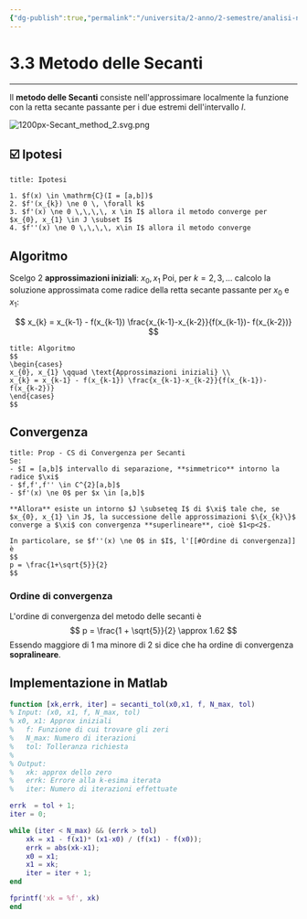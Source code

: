 ```yaml
---
{"dg-publish":true,"permalink":"/universita/2-anno/2-semestre/analisi-numerica/appunti/03-3-il-metodo-delle-secanti/"}
---
```


# 3.3 Metodo delle Secanti
___

Il **metodo delle Secanti** consiste nell'approssimare localmente la funzione con la retta secante passante per i due estremi dell'intervallo $I$.


![1200px-Secant_method_2.svg.png](/img/user/Universit%C3%A0/2%C2%B0%20anno/2%C2%B0%20Semestre/Analisi%20Numerica/allegati/1200px-Secant_method_2.svg.png)


## ☑️ Ipotesi

```ad-tip
title: Ipotesi 

1. $f(x) \in \mathrm{C}(I = [a,b])$
2. $f'(x_{k}) \ne 0 \, \forall k$
3. $f'(x) \ne 0 \,\,\,\, x \in I$ allora il metodo converge per $x_{0}, x_{1} \in J \subset I$
4. $f''(x) \ne 0 \,\,\,\, x\in I$ allora il metodo converge
```

## Algoritmo

Scelgo 2 **approssimazioni iniziali**: $x_{0}, x_{1}$
Poi, per $k = 2,3,...$ calcolo la soluzione approssimata come radice della retta secante passante per $x_{0}$ e $x_{1}$:

$$
x_{k} = x_{k-1} - f(x_{k-1}) \frac{x_{k-1}-x_{k-2}}{f(x_{k-1})- f(x_{k-2})}
$$
```ad-important
title: Algoritmo
$$
\begin{cases}
x_{0}, x_{1} \qquad \text{Approssimazioni iniziali} \\
x_{k} = x_{k-1} - f(x_{k-1}) \frac{x_{k-1}-x_{k-2}}{f(x_{k-1})- f(x_{k-2})}
\end{cases}
$$
```

## Convergenza
```ad-Teo
title: Prop - CS di Convergenza per Secanti
Se:
- $I = [a,b]$ intervallo di separazione, **simmetrico** intorno la radice $\xi$
- $f,f',f'' \in C^{2}[a,b]$
- $f'(x) \ne 0$ per $x \in [a,b]$

**Allora** esiste un intorno $J \subseteq I$ di $\xi$ tale che, se $x_{0}, x_{1} \in J$, la successione delle approssimazioni $\{x_{k}\}$ converge a $\xi$ con convergenza **superlineare**, cioè $1<p<2$.

In particolare, se $f''(x) \ne 0$ in $I$, l'[[#Ordine di convergenza]] è 
$$
p = \frac{1+\sqrt{5}}{2}
$$
```


### Ordine di convergenza

L'ordine di convergenza del metodo delle secanti è
$$
p = \frac{1 + \sqrt{5}}{2} \approx 1.62
$$
Essendo maggiore di 1 ma minore di 2 si dice che ha ordine di convergenza **sopralineare**.

## Implementazione in Matlab

```matlab
function [xk,errk, iter] = secanti_tol(x0,x1, f, N_max, tol)
% Input: (x0, x1, f, N_max, tol)
% x0, x1: Approx iniziali
%   f: Funzione di cui trovare gli zeri
%   N_max: Numero di iterazioni
%   tol: Tolleranza richiesta
%
% Output:
%   xk: approx dello zero
%   errk: Errore alla k-esima iterata
%   iter: Numero di iterazioni effettuate

errk  = tol + 1;
iter = 0;

while (iter < N_max) && (errk > tol)
    xk = x1 - f(x1)* (x1-x0) / (f(x1) - f(x0));
    errk = abs(xk-x1);
    x0 = x1;
    x1 = xk;
    iter = iter + 1;
end

fprintf('xk = %f', xk)
end


```


